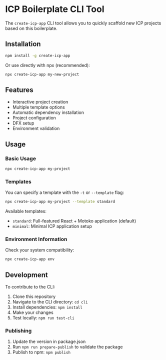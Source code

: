 # ICP Boilerplate CLI Tool

The `create-icp-app` CLI tool allows you to quickly scaffold new ICP projects based on this boilerplate.

## Installation

```bash
npm install -g create-icp-app
```

Or use directly with npx (recommended):

```bash
npx create-icp-app my-new-project
```

## Features

- Interactive project creation
- Multiple template options
- Automatic dependency installation
- Project configuration
- DFX setup
- Environment validation

## Usage

### Basic Usage

```bash
npx create-icp-app my-project
```

### Templates

You can specify a template with the `-t` or `--template` flag:

```bash
npx create-icp-app my-project --template standard
```

Available templates:
- `standard`: Full-featured React + Motoko application (default)
- `minimal`: Minimal ICP application setup

### Environment Information

Check your system compatibility:

```bash
npx create-icp-app env
```

## Development

To contribute to the CLI:

1. Clone this repository
2. Navigate to the CLI directory: `cd cli`
3. Install dependencies: `npm install`
4. Make your changes
5. Test locally: `npm run test-cli`

### Publishing

1. Update the version in package.json
2. Run `npm run prepare-publish` to validate the package
3. Publish to npm: `npm publish`
